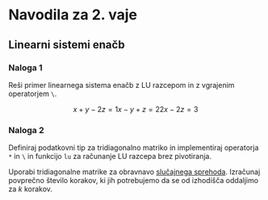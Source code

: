 # Navodila za 2. vaje

## Linearni sistemi enačb

### Naloga 1
Reši primer linearnega sistema enačb z LU razcepom in z vgrajenim operatorjem `\`.

```math
  x + y -2z = 1
  x -y + z = 2
  2x -2z = 3
```

### Naloga 2

Definiraj podatkovni tip za tridiagonalno matriko in implementiraj operatorja `*` in `\` in
funkcijo `lu` za računanje LU razcepa brez pivotiranja.

Uporabi tridiagonalne matrike za obravnavo [slučajnega sprehoda](https://en.wikipedia.org/wiki/Random_walk). Izračunaj povprečno število korakov, ki jih potrebujemo da se od izhodišča oddaljimo za $k$ korakov.